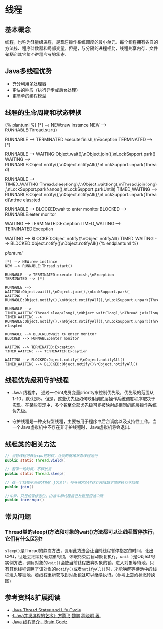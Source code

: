 # 线程

## 基本概念

线程，也称为轻量级进程，是现在操作系统调度的最小单元。每个线程拥有各自的方法栈、程序计数器和局部变量。但是，与分隔的进程相比，线程共享内存、文件句柄和其它每个进程应有的状态。

## Java多线程优势

+ 充分利用多处理器
+ 更快的响应（执行异步或后台处理）
+ 更简单的编程模型

## 线程的生命周期和状态转换

{% plantuml %}
[*] --> NEW:new instance
NEW --> RUNNABLE:Thread.start()

RUNNABLE --> TERMINATED:execute finish,\nException
TERMINATED --> [*]

RUNNABLE --> WAITING:Object.wait(),\nObject.join(),\nLockSupport.park()
WAITING --> RUNNABLE:Object.notify(),\nObject.notifyAll(),\nLockSupport.unpark(Thread)

RUNNABLE --> TIMED_WAITING:Thread.sleep(long),\nObject.wait(long),\nThread.join(long),\nLockSupport.parkNanos(),\nLockSupport.parkUntil()
TIMED_WAITING --> RUNNABLE:Object.notify(),\nObject.notifyAll(),\nLockSupport.unpark(Thread)\ntime elaspted

RUNNABLE --> BLOCKED:wait to enter monitor
BLOCKED --> RUNNABLE:enter monitor

WAITING --> TERMINATED:Exception
TIMED_WAITING --> TERMINATED:Exception

WAITING --> BLOCKED:Object.notify()\nObject.notifyAll()
TIMED_WAITING --> BLOCKED:Object.notify()\nObject.notifyAll()
{% endplantuml %}

*plantuml*
```plantuml
[*] --> NEW:new instance
NEW --> RUNNABLE:Thread.start()

RUNNABLE --> TERMINATED:execute finish,\nException
TERMINATED --> [*]

RUNNABLE --> WAITING:Object.wait(),\nObject.join(),\nLockSupport.park()
WAITING --> RUNNABLE:Object.notify(),\nObject.notifyAll(),\nLockSupport.unpark(Thread)

RUNNABLE --> TIMED_WAITING:Thread.sleep(long),\nObject.wait(long),\nThread.join(long),\nLockSupport.parkNanos(),\nLockSupport.parkUntil()
TIMED_WAITING --> RUNNABLE:Object.notify(),\nObject.notifyAll(),\nLockSupport.unpark(Thread)\ntime elaspted

RUNNABLE --> BLOCKED:wait to enter monitor
BLOCKED --> RUNNABLE:enter monitor

WAITING --> TERMINATED:Exception
TIMED_WAITING --> TERMINATED:Exception

WAITING --> BLOCKED:Object.notify()\nObject.notifyAll()
TIMED_WAITING --> BLOCKED:Object.notify()\nObject.notifyAll()
```

## 线程优先级和守护线程

+ Java 线程中， 通过一个int成员变量priority来控制优先级，优先级的范围从1~10，默认是5。但是，这些优先级如何映射到底层操作系统调度程序取决于实现。在某些实现中，多个甚至全部优先级可能被映射成相同的底层操作系统优先级。

+ 守护线程是一种支持型线程，主要被用于程序中后台调度以及支持性工作。当一个Java虚拟机中不存在非守护线程时，Java虚拟机将会退出。

## 线程类的相关方法

```java
// 当前线程可转让cpu控制权，让别的就绪状态线程运行
public static Thread.yield() 

// 暂停一段时间，不释放锁
public static Thread.sleep()

// 在一个线程中调用other.join()，将等待other执行完成后才继续执行本线程
public join()

//中断，只是设置标志位，由被中断线程自己检查是否被中断
public interrupt()
```

## 常见问题

### Thread类的sleep()方法和对象的wait()方法都可以让线程暂停执行，它们有什么区别?

`sleep()`是Thread的静态方法，调用此方法会让当前线程暂停指定的时间，让出CPU，但是会继续持有对象的锁，休眠结束后自动恢复执行。`wait()`是Object的实例方法，调用对象的`wait()`会使当前线程放弃对象的锁，进入对象等待池，只有其他线程调用了该对象的`notify()`或者`notifyAll()`时，才能唤醒等待池中的线程进入等锁池，若线程重新获取到对象锁就可以继续执行。(参考上面的状态转换图)

## 参考资料&扩展阅读

+ [Java Thread States and Life Cycle](https://www.uml-diagrams.org/java-thread-uml-state-machine-diagram-example.html)
+ [《Java并发编程的艺术》方腾飞,魏鹏,程晓明 著. ](https://www.amazon.cn/dp/B012NDCEA0/ref=sr_1_1?ie=UTF8&qid=1520002234&sr=8-1&keywords=Java%E5%B9%B6%E5%8F%91%E7%BC%96%E7%A8%8B%E7%9A%84%E8%89%BA%E6%9C%AF)
+ [Java 线程简介，Brain Goetz](https://www.ibm.com/developerworks/cn/education/java/j-threads/j-threads.html)
